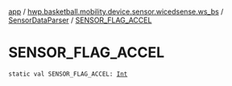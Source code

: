 [app](../../index.md) / [hwp.basketball.mobility.device.sensor.wicedsense.ws_bs](../index.md) / [SensorDataParser](index.md) / [SENSOR_FLAG_ACCEL](.)

# SENSOR_FLAG_ACCEL

`static val SENSOR_FLAG_ACCEL: `[`Int`](https://kotlinlang.org/api/latest/jvm/stdlib/kotlin/-int/index.html)